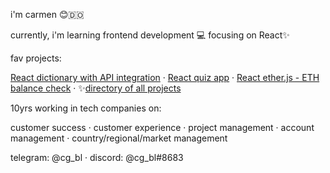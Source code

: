 
i'm carmen 😊🇩🇴

currently, i'm learning frontend development 💻 focusing on React✨

fav projects:

[React dictionary with API integration](https://github.com/cgbl-90/dictionary-project) · [React quiz app](https://github.com/cgbl-90/react-quiz-app) · [React ether.js - ETH balance check](https://github.com/cgbl-90/ether-react-balance) · ✨[directory of all projects](https://github.com/cgbl-90/cgbl-90/blob/main/project-directory.md)

10yrs working in tech companies on: 

customer success · customer experience · project management · account management · country/regional/market management

telegram: @cg_bl · discord: @cg_bl#8683
